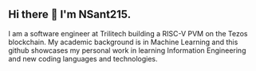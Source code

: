 ## Hi there 👋 I'm NSant215.

I am a software engineer at Trilitech building a RISC-V PVM on the Tezos blockchain. My academic background is in Machine Learning and this github showcases my personal work in learning Information Engineering and new coding languages and technologies. 

<!--
**NSant215/NSant215** is a ✨ _special_ ✨ repository because its `README.md` (this file) appears on your GitHub profile.

Here are some ideas to get you started:

- 🔭 I’m currently working on ...
- 🌱 I’m currently learning ...
- 👯 I’m looking to collaborate on ...
- 🤔 I’m looking for help with ...
- 💬 Ask me about ...
- 📫 How to reach me: ...
- 😄 Pronouns: ...
- ⚡ Fun fact: ...
-->
